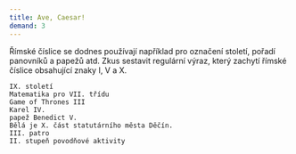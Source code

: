 ```yaml
---
title: Ave, Caesar!
demand: 3
---
```


Římské číslice se dodnes používají například pro označení století, pořadí panovníků a papežů atd. Zkus sestavit regulární výraz, který zachytí římské číslice obsahující znaky I, V a X.

```
IX. století
Matematika pro VII. třídu
Game of Thrones III
Karel IV.
papež Benedict V.
Bělá je X. část statutárního města Děčín.
III. patro
II. stupeň povodňové aktivity
```
